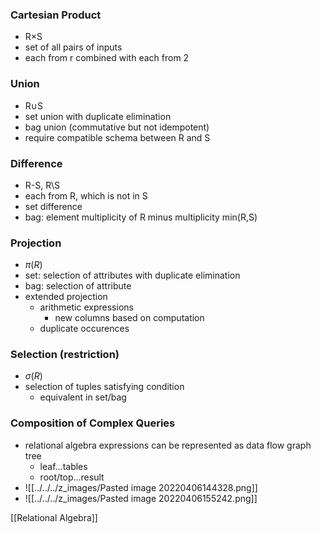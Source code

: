 
### Cartesian Product
+ R×S
+ set of all pairs of inputs
+ each from r combined with each from 2 

### Union
+ R∪S
+ set union with duplicate elimination
+ bag union (commutative but not idempotent)
+ require compatible schema between R and S

### Difference
+ R-S, R\\S
+ each from R, which is not in S
+ set difference
+ bag: element multiplicity of R minus multiplicity min(R,S)

### Projection
+ $π(R)$
+ set: selection of attributes with duplicate elimination
+ bag: selection of attribute
+ extended projection
	+ arithmetic expressions
		+ new columns based on computation
	+ duplicate occurences
	
### Selection (restriction)
+ $σ(R)$
+ selection of tuples satisfying condition
	+ equivalent in set/bag

### Composition of Complex Queries
+ relational algebra expressions can be represented as data flow graph tree
	+ leaf...tables
	+ root/top...result
+ ![[../../../z_images/Pasted image 20220406144328.png]]
+ ![[../../../z_images/Pasted image 20220406155242.png]]


[[Relational Algebra]]